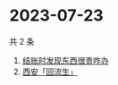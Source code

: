 # 2023-07-23

共 2 条

<!-- BEGIN ZHIHUSEARCH -->
<!-- 最后更新时间 Sun Jul 23 2023 07:05:27 GMT+0800 (China Standard Time) -->
1. [结账时发现东西很贵咋办](https://www.zhihu.com/search?q=结账时发现东西很贵咋办)
1. [西安「回流生」](https://www.zhihu.com/search?q=西安「回流生」)
<!-- END ZHIHUSEARCH -->
